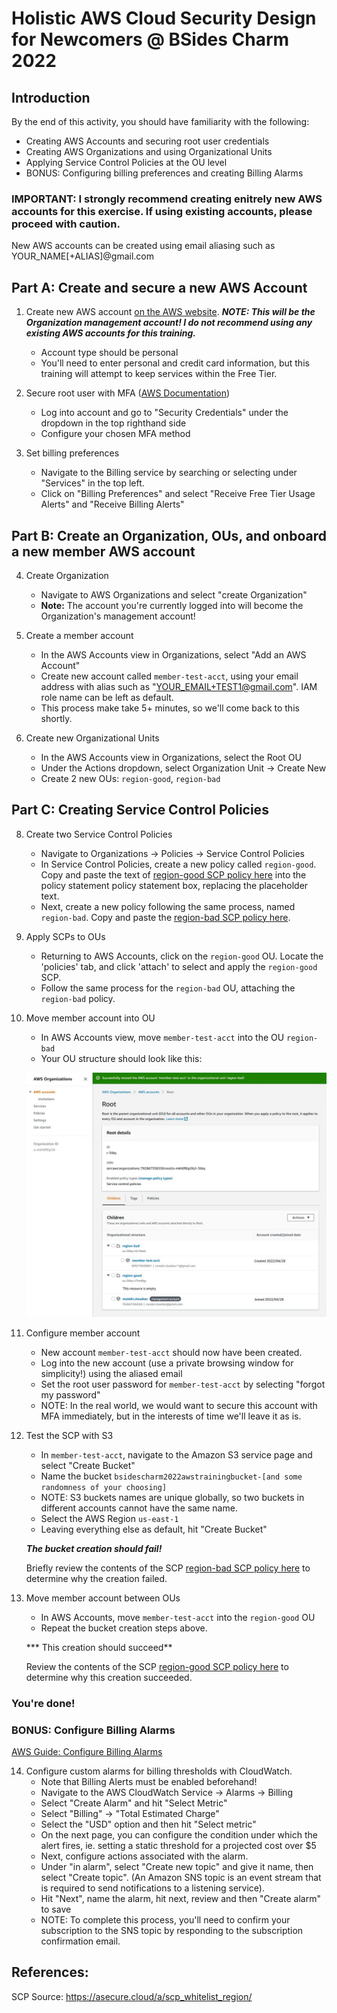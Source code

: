 # Holistic AWS Cloud Security Design for Newcomers @ BSides Charm 2022

## Introduction

By the end of this activity, you should have familiarity with the following:

* Creating AWS Accounts and securing root user credentials
* Creating AWS Organizations and using Organizational Units
* Applying Service Control Policies at the OU level
* BONUS: Configuring billing preferences and creating Billing Alarms

### IMPORTANT: I strongly recommend creating enitrely new AWS accounts for this exercise. If using existing accounts, please proceed with caution.
New AWS accounts can be created using email aliasing such as YOUR_NAME[+ALIAS]@gmail.com


## Part A: Create and secure a new AWS Account

1. Create new AWS account [on the AWS website](https://aws.amazon.com/console/). ***NOTE: This will be the Organization management account! I do not recommend using any existing AWS accounts for this training.***
    * Account type should be personal
    * You'll need to enter personal and credit card information, but this training will attempt to keep services within the Free Tier.

2. Secure root user with MFA ([AWS Documentation](https://docs.aws.amazon.com/IAM/latest/UserGuide/id_credentials_mfa_enable_virtual.html#enable-virt-mfa-for-root))
    * Log into account and go to "Security Credentials" under the dropdown in the top righthand side
    * Configure your chosen MFA method

3. Set billing preferences
    * Navigate to the Billing service by searching or selecting under "Services" in the top left. 
    * Click on "Billing Preferences" and select "Receive Free Tier Usage Alerts" and "Receive Billing Alerts"


## Part B: Create an Organization, OUs, and onboard a new member AWS account

4. Create Organization
    * Navigate to AWS Organizations and select "create Organization"
    * **Note:** The account you're currently logged into will become the Organization's management account!

5. Create a member account
    * In the AWS Accounts view in Organizations, select "Add an AWS Account"
    * Create new account called `member-test-acct`, using your email address with alias such as "YOUR_EMAIL+TEST1@gmail.com". IAM role name can be left as default.
    * This process make take 5+ minutes, so we'll come back to this shortly.

7. Create new Organizational Units
    * In the AWS Accounts view in Organizations, select the Root OU
    * Under the Actions dropdown, select Organization Unit -> Create New
    * Create 2 new OUs: `region-good`, `region-bad`


## Part C: Creating Service Control Policies

8. Create two Service Control Policies 
    * Navigate to Organizations -> Policies -> Service Control Policies 
    * In Service Control Policies, create a new policy called `region-good`. Copy and paste the text of [region-good SCP policy here](region-good.json) into the policy statement policy statement box, replacing the placeholder text.
    * Next, create a new policy following the same process, named `region-bad`. Copy and paste the [region-bad SCP policy here](region-bad.json).

9. Apply SCPs to OUs
    * Returning to AWS Accounts, click on the `region-good` OU. Locate the 'policies' tab, and click 'attach' to select and apply the `region-good` SCP.
    * Follow the same process for the `region-bad` OU, attaching the `region-bad` policy.

10. Move member account into OU
    * In AWS Accounts view, move `member-test-acct` into the OU `region-bad`
    * Your OU structure should look like this:

    ![OU Structure](OU_structure.JPG)

11. Configure member account
    * New account `member-test-acct` should now have been created.
    * Log into the new account (use a private browsing window for simplicity!) using the aliased email
    * Set the root user password for `member-test-acct` by selecting "forgot my password"
    * NOTE: In the real world, we would want to secure this account with MFA immediately, but in the interests of time we'll leave it as is.

12. Test the SCP with S3
    * In `member-test-acct`, navigate to the Amazon S3 service page and select "Create Bucket"
    * Name the bucket `bsidescharm2022awstrainingbucket-[and some randomness of your choosing]`
    * NOTE: S3 buckets names are unique globally, so two buckets in different accounts cannot have the same name.
    * Select the AWS Region `us-east-1`
    * Leaving everything else as default, hit "Create Bucket"

    ***The bucket creation should fail!***

    Briefly review the contents of the SCP [region-bad SCP policy here](region-bad.json) to determine why the creation failed.

13. Move member account between OUs
    * In AWS Accounts, move `member-test-acct` into the `region-good` OU
    * Repeat the bucket creation steps above.
    
    *** This creation should succeed**

    Review the contents of the SCP [region-good SCP policy here](region-good.json) to determine why this creation succeeded.

### You're done!


### BONUS: Configure Billing Alarms

[AWS Guide: Configure Billing Alarms](https://docs.aws.amazon.com/AmazonCloudWatch/latest/monitoring/monitor_estimated_charges_with_cloudwatch.html)

14. Configure custom alarms for billing thresholds with CloudWatch. 
    * Note that Billing Alerts must be enabled beforehand!
    * Navigate to the AWS CloudWatch Service -> Alarms -> Billing
    * Select "Create Alarm" and hit "Select Metric"
    * Select "Billing" -> "Total Estimated Charge"
    * Select the "USD" option and then hit "Select metric"
    * On the next page, you can configure the condition under which the alert fires, ie. setting a static threshold for a projected cost over $5
    * Next, configure actions associated with the alarm.
    * Under "in alarm", select "Create new topic" and give it name, then select "Create topic". (An Amazon SNS topic is an event stream that is required to send notifications to a listening service).
    * Hit "Next", name the alarm, hit next, review and then "Create alarm" to save
    * NOTE: To complete this process, you'll need to confirm your subscription to the SNS topic by responding to the subscription confirmation email.


## References:

SCP Source:
https://asecure.cloud/a/scp_whitelist_region/

